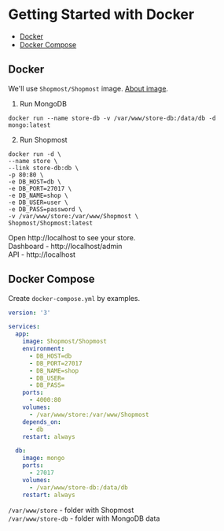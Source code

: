 # Getting Started with Docker

* [Docker](#docker)
* [Docker Compose](#docker-compose)

## Docker

We'll use `Shopmost/Shopmost` image. [About image](https://github.com/alperendev98/docker-Shopmost).

1. Run MongoDB
```shell
docker run --name store-db -v /var/www/store-db:/data/db -d mongo:latest
```

2. Run Shopmost
```shell
docker run -d \
--name store \
--link store-db:db \
-p 80:80 \
-e DB_HOST=db \
-e DB_PORT=27017 \
-e DB_NAME=shop \
-e DB_USER=user \
-e DB_PASS=password \
-v /var/www/store:/var/www/Shopmost \
Shopmost/Shopmost:latest
```

Open http://localhost to see your store.  
Dashboard - http://localhost/admin  
API - http://localhost

## Docker Compose

Create `docker-compose.yml` by examples.

```yml
version: '3'

services:
  app:
    image: Shopmost/Shopmost
    environment:
      - DB_HOST=db
      - DB_PORT=27017
      - DB_NAME=shop
      - DB_USER=
      - DB_PASS=
    ports:
      - 4000:80
    volumes:
      - /var/www/store:/var/www/Shopmost
    depends_on:
      - db
    restart: always

  db:
    image: mongo
    ports:
      - 27017
    volumes:
      - /var/www/store-db:/data/db
    restart: always
```

`/var/www/store` - folder with Shopmost  
`/var/www/store-db` - folder with MongoDB data

